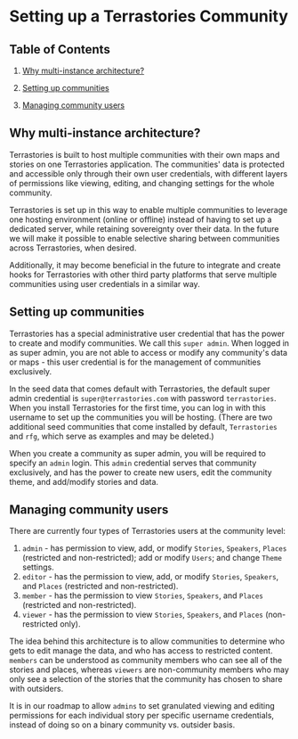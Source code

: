 # Setting up a Terrastories Community

## Table of Contents

1. [Why multi-instance architecture?](#why-multi-instance-architecture)

2. [Setting up communities](#setting-up-communities)

3. [Managing community users](#managing-community-users)

## Why multi-instance architecture?

Terrastories is built to host multiple communities with their own maps and stories on one Terrastories application. The communities' data is protected and accessible only through their own  user credentials, with different layers of permissions like viewing, editing, and changing settings for the whole community. 

Terrastories is set up in this way to enable multiple communities to leverage one hosting environment (online or offline) instead of having to set up a dedicated server, while retaining sovereignty over their data. In the future we will make it possible to enable selective sharing between communities across Terrastories, when desired.

Additionally, it may become beneficial in the future to integrate and create hooks for Terrastories with other third party platforms that serve multiple communities using user credentials in a similar way.

## Setting up communities

Terrastories has a special administrative user credential that has the power to create and modify communities. We call this `super admin`. When logged in as super admin, you are not able to access or modify any community's data or maps - this user credential is for the management of communities exclusively.

In the seed data that comes default with Terrastories, the default super admin credential is `super@terrastories.com` with password `terrastories`. When you install Terrastories for the first time, you can log in with this username to set up the communities you will be hosting. (There are two additional seed communities that come installed by default, `Terrastories` and `rfg`, which serve as examples and may be deleted.)

When you create a community as super admin, you will be required to specify an `admin` login. This `admin` credential serves that community exclusively, and has the power to create new users, edit the community theme, and add/modify stories and data.

## Managing community users

There are currently four types of Terrastories users at the community level:

1. `admin` - has permission to view, add, or modify `Stories`, `Speakers`, `Places` (restricted and non-restricted); add or modify `Users`; and change `Theme` settings.
2. `editor` - has the permission to view, add, or modify `Stories`, `Speakers`, and `Places` (restricted and non-restricted).
3. `member` - has the permission to view `Stories`, `Speakers`, and `Places` (restricted and non-restricted).
4. `viewer` - has the permission to view `Stories`, `Speakers`, and `Places` (non-restricted only).

The idea behind this architecture is to allow communities to determine who gets to edit manage the data, and who has access to restricted content. `members` can be understood as community members who can see all of the stories and places, whereas `viewers` are non-community members who may only see a selection of the stories that the community has chosen to share with outsiders.

It is in our roadmap to allow `admins` to set granulated viewing and editing permissions for each individual story per specific username credentials, instead of doing so on a binary community vs. outsider basis.